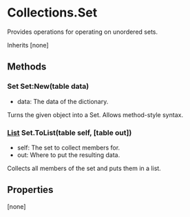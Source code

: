 # Collections.Set
Provides operations for operating on unordered sets.

Inherits [none]

## Methods
### Set Set:New(table data)
- data: The data of the dictionary.

Turns the given object into a Set.
Allows method-style syntax.


### [List](Classes/Collections.List) Set.ToList(table self, [table out])
- self: The set to collect members for.
- out: Where to put the resulting data.

Collects all members of the set and puts them in a list.


## Properties
[none]

